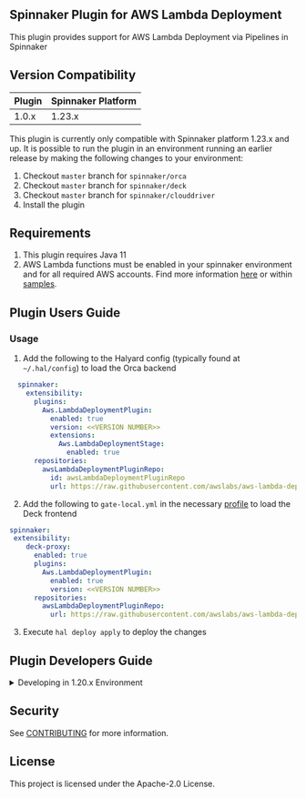 ## Spinnaker Plugin for AWS Lambda Deployment

This plugin provides support for AWS Lambda Deployment via Pipelines in Spinnaker

## Version Compatibility
| Plugin  | Spinnaker Platform |
|:----------- | :--------- |
| 1.0.x  |  1.23.x |

This plugin is currently only compatible with Spinnaker platform 1.23.x and up. It is possible to run the plugin in an environment running an earlier release by making the following changes to your environment:
1. Checkout `master` branch for `spinnaker/orca`
2. Checkout `master` branch for `spinnaker/deck`
3. Checkout `master` branch for `spinnaker/clouddriver`
4. Install the plugin

## Requirements
1. This plugin requires Java 11
2. AWS Lambda functions must be enabled in your spinnaker environment and for all required AWS accounts. Find more information [here](https://aws.amazon.com/blogs/opensource/how-to-integrate-aws-lambda-with-spinnaker/) or within [samples](samples/README.md).
 
## Plugin Users Guide

### Usage
1. Add the following to the Halyard config (typically found at `~/.hal/config`) to load the Orca backend
```yaml
  spinnaker:
    extensibility:
      plugins:
        Aws.LambdaDeploymentPlugin:
          enabled: true
          version: <<VERSION NUMBER>> 
          extensions:
            Aws.LambdaDeploymentStage:
              enabled: true
      repositories:
        awsLambdaDeploymentPluginRepo:
          id: awsLambdaDeploymentPluginRepo
          url: https://raw.githubusercontent.com/awslabs/aws-lambda-deployment-plugin-spinnaker/release/0.0.2/plugins.json
```
2. Add the following to `gate-local.yml` in the necessary [profile](https://spinnaker.io/reference/halyard/custom/#custom-profiles) to load the Deck frontend
```yaml
spinnaker:
 extensibility:
    deck-proxy:
      enabled: true
      plugins:
        Aws.LambdaDeploymentPlugin:
          enabled: true
          version: <<VERSION NUMBER>>
      repositories:
        awsLambdaDeploymentPluginRepo:
          url: https://raw.githubusercontent.com/awslabs/aws-lambda-deployment-plugin-spinnaker/release/0.0.2/plugins.json 
```
3. Execute `hal deploy apply` to deploy the changes


## Plugin Developers Guide

<details>
  <summary> Developing in 1.20.x Environment </summary>

### Overview

There are 2 main components to this plugin.   

* Orca (in the directory `aws-lambda-deployment-orca`) 
* Deck (in the directory `aws-lambda-deployment-deck`)

The development process involves the following high level steps:

1. Get orca and deck running on your development machine.
2. Get other services running elsewhere (typically on another EC2 instance or a kubernetes cluster)
3. Ensure your spinnaker instance is running fine - using your own local deck and orca instance.
2. Clone this repo and build the plugin
3. Configure your local deck to use your plugin.
4. Configure your local orca to load and use your plugin. 
5. Restart deck and orca, load the UI and make sure plugin is available.


Steps 1, 2 and 3 are best covered in the spinnaker documentation.

eg.
 
* [Test a Pipeline Stage Plugin](https://spinnaker.io/guides/developer/plugin-creators/deck-plugin)
* [Plugin Creators Overview](https://spinnaker.io/guides/developer/plugin-creators/overview/)

### Build

* `cd` to the root of the repository
* Build the plugin:

```./gradlew releaseBundle```

This should create the following files :

* `lambda-deployment-orca/build/aws-lambda-deployment-plugin-orca.plugin-ref`
*  `lambda-deployment-deck/build/dist/index.js`

Verify the above files have been created at the end of the gradle command above.


### Updating Orca

* Create a plugins directory in your orca project
* Copy the plugin-ref file from the build above to the plugins directory
* Create a orca-local.yml file in ~/.spinnaker/ with the following contents:

```yaml
spinnaker:
  extensibility:
    plugins:
      Aws.LambdaDeploymentPlugin:
        enabled: true
        version: 1.0.1
        extensions:
          Aws.LambdaDeploymentStage:
            enabled: true
            config:
              defaultMaxWaitTime: 20
```

* Restart Orca (from your IntelliJ IDE)

### Updating Deck 

* Update the deck/plugin-manifest.json with the plugin information.

```json
 [
     {
         "id": "Aws.LambdaDeploymentPlugin",
         "url": "./plugins/index.js",
         "version": "1.1.14"
     }
 ]
```

* Create a deck/plugins directory 
* Symlink `lambda-deployment-deck/build/dist/index.js` to deck/plugins/index.js like so:

```bash
cd <deck_root_dir>
ln -s <full_path_to_this_plugin>/lambda-deployment-deck/build/dist/index.js plugins/index.js
```

### Restart Deck

* Use this command:

`yarn run`

### Restart Orca

* Load your Orca project in the IDE and restart from there. Details here:
* [How to run Orca in IntelliJ](https://spinnaker.io/guides/developer/plugin-creators/deck-plugin/#run-orca-in-intellij)

### Verification

Load your deck UI typically `http://localhost:9000` and make sure your stage is available.   
The stage will typically show up with the name `AWS Lambda Deployment`

</details>

## Security

See [CONTRIBUTING](CONTRIBUTING.md#security-issue-notifications) for more information.

## License

This project is licensed under the Apache-2.0 License.





